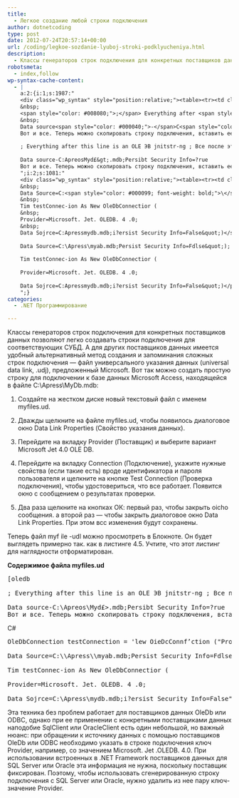 ```yaml
---
title:
  - Легкое создание любой строки подключения
author: dotnetcoding
type: post
date: 2012-07-24T20:57:14+00:00
url: /coding/legkoe-sozdanie-lyuboj-stroki-podklyucheniya.html
description:
  - Классы генераторов строк подключения для конкретных поставщиков данных позволяют легко создавать строки подключения для соответствующих СУБД
robotsmeta:
  - index,follow
wp-syntax-cache-content:
  - |
    a:2:{i:1;s:1987:"
    <div class="wp_syntax" style="position:relative;"><table><tr><td class="code"><pre class="cpp" style="font-family:monospace;"><span style="color: #008000;">&#91;</span>oledb
    &nbsp;
    <span style="color: #008080;">;</span> Everything after <span style="color: #0000dd;">this</span> line is an OLE ЭВ jnitstr<span style="color: #000040;">-</span>ng <span style="color: #008080;">;</span> Все после этой строки <span style="color: #000040;">-</span> строка инициализации OLE DB ProvLder<span style="color: #000080;">=</span>Kacrosoft.<span style="color: #007788;">Jet</span>.<span style="color: #007788;">OLEDB</span>.4.0<span style="color: #008080;">;</span>Password<span style="color: #000040;">-</span><span style="color: #FF0000;">&quot;&quot;</span><span style="color: #008080;">;</span>
    &nbsp;
    Data source<span style="color: #000040;">-</span>C<span style="color: #008080;">:</span>ApreosMyd£<span style="color: #000080;">&gt;</span>.<span style="color: #007788;">mdb</span><span style="color: #008080;">;</span>Persibt Security Info<span style="color: #000080;">=</span><span style="color: #008080;">?</span>rue
    Вот и все. Теперь можно скопировать строку подключения, вставить ее в код и выполнить подключение к базе данных Microsoft Access<span style="color: #008080;">:</span></pre></td></tr></table><p class="theCode" style="display:none;">[oledb
    
    ; Everything after this line is an OLE ЭВ jnitstr-ng ; Все после этой строки - строка инициализации OLE DB ProvLder=Kacrosoft.Jet.OLEDB.4.0;Password-&quot;&quot;;
    
    Data source-C:ApreosMyd£&gt;.mdb;Persibt Security Info=?rue
    Вот и все. Теперь можно скопировать строку подключения, вставить ее в код и выполнить подключение к базе данных Microsoft Access:</p></div>
    ";i:2;s:1081:"
    <div class="wp_syntax" style="position:relative;"><table><tr><td class="code"><pre class="cpp" style="font-family:monospace;">OleDbConnection testConnection <span style="color: #000080;">=</span> <span style="color: #FF0000;">'lew OieDcConnf’ction (&quot;Provider^Microsoft.Jet.GLEDB.4.0;&quot; +
    &nbsp;
    Data Source=C:<span style="color: #000099; font-weight: bold;">\</span>Apress<span style="color: #000099; font-weight: bold;">\</span>myab.mdb;Persist Security Info=Fdlse&quot;); VB.NET
    &nbsp;
    Tim testConnec-ion As New OleDbConnectior (
    &nbsp;
    Provider=Microsoft. Jet. OLEDB. 4 .0;
    &nbsp;
    Data Sojrce=C:Apressmydb.mdb;i?ersist Security Info=False&quot;)</span></pre></td></tr></table><p class="theCode" style="display:none;">OleDbConnection testConnection = 'lew OieDcConnf’ction (&quot;Provider^Microsoft.Jet.GLEDB.4.0;&quot; +
    
    Data Source=C:\Apress\myab.mdb;Persist Security Info=Fdlse&quot;); VB.NET
    
    Tim testConnec-ion As New OleDbConnectior (
    
    Provider=Microsoft. Jet. OLEDB. 4 .0;
    
    Data Sojrce=C:Apressmydb.mdb;i?ersist Security Info=False&quot;)</p></div>
    ";}
categories:
  - .NET Программирование

---
```

Классы генераторов строк подключения для конкретных поставщиков данных позволяют легко создавать строки подключения для соответствующих СУБД. А для других поставщиков данных имеется удобный альтернативный метод создания и запоминания сложных строк подключения — файл универсального указания данных (universal data link, .udj), предложенный Microsoft. Вот так можно создать простую строку для подключении к базе данных Microsoft Access, находящейся в файле С:\Apress\MyDb.mdb:

1. Создайте на жестком диске новый текстовый файл с именем myfiles.ud.

2. Дважды щелкните на файле myfiles.ud, чтобы появилось диалоговое окно Data Link Properties (Свойство указания данных).

3. Перейдите на вкладку Provider (Поставщик) и выберите вариант Microsoft Jet 4.0 OLE DB.

4. Перейдите на вкладку Connection (Подключение), укажите нужные свойства (если такие есть) вроде идентификатора и пароля пользователя и щелкните на кнопке Test Connection (Проверка подключения), чтобы удостовериться, что все работает. Появится окно с сообщением о результатах проверки.

5. Два раза щелкните на кнопках ОК: первый раз, чтобы закрыть oicho сообщения. а второй раз — чтобы закрыть диалоговое окно Data Link Properties. При этом всс изменения будут сохранены.

Теперь файл myf ile -udl можно просмотреть в Блокноте. Он будет выглядеть примерно так. как в листинге 4.5. Учтите, что этот листинг для наглядности отформатирован.
  
**Содержимое файла myfiles.ud**

<pre lang="cpp">[oledb

; Everything after this line is an OLE ЭВ jnitstr-ng ; Все после этой строки - строка инициализации OLE DB ProvLder=Kacrosoft.Jet.OLEDB.4.0;Password-"";

Data source-C:\Apreos\Myd£>.mdb;Persibt Security Info=?rue
Вот и все. Теперь можно скопировать строку подключения, вставить ее в код и выполнить подключение к базе данных Microsoft Access:
</pre>

C#

<pre lang="cpp">OleDbConnection testConnection = 'lew OieDcConnf’ction ("Provider^Microsoft.Jet.GLEDB.4.0;" +

Data Source=C:\\Apress\\myab.mdb;Persist Security Info=Fdlse"); VB.NET

Tim testConnec-ion As New OleDbConnectior (

Provider=Microsoft. Jet. OLEDB. 4 .0;

Data Sojrce=C:\Apress\mydb.mdb;i?ersist Security Info=False")
</pre>

Эта техника без проблем работает для поставщиков данных OleDb или ODBC, однако при ее применении с конкретными поставщиками данных наподобие SqlClient или OracleClient есть один небольшой, но важный нюанс: при обращении к источнику данных с помощью поставщиков OleDb или ODBC необходимо указать в строке подключения ключ Provider, например, со значением Microsoft. Jet .OLEDB. 4.0. При использовании встроенных в .NET Framework поставщиков данных для SQL Server или Oracle эта информация не нужна, поскольку поставщик фиксирован. Поэтому, чтобы использовать сгенерированную строку подключения с SQL Server или Oracle, нужно удалить из нее пару ключ-значение Provider.